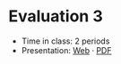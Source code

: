 # Evaluation 3

- Time in class: 2 periods
- Presentation:
  [Web](https://heig-vd-dai-course.github.io/heig-vd-dai-course/25-evaluation-3/)
  ·
  [PDF](https://heig-vd-dai-course.github.io/heig-vd-dai-course/25-evaluation-3/25-evaluation-3.pdf)
